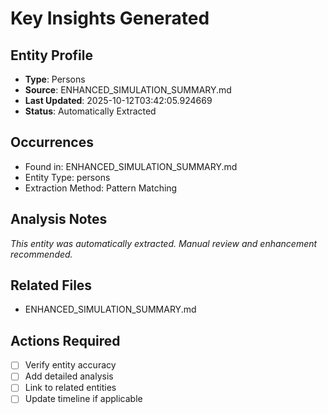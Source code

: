 # Key Insights Generated

## Entity Profile
- **Type**: Persons
- **Source**: ENHANCED_SIMULATION_SUMMARY.md
- **Last Updated**: 2025-10-12T03:42:05.924669
- **Status**: Automatically Extracted

## Occurrences
- Found in: ENHANCED_SIMULATION_SUMMARY.md
- Entity Type: persons
- Extraction Method: Pattern Matching

## Analysis Notes
*This entity was automatically extracted. Manual review and enhancement recommended.*

## Related Files
- ENHANCED_SIMULATION_SUMMARY.md

## Actions Required
- [ ] Verify entity accuracy
- [ ] Add detailed analysis
- [ ] Link to related entities
- [ ] Update timeline if applicable
